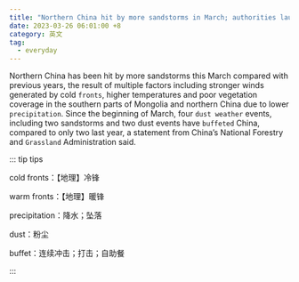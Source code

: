 ```yaml
---
title: "Northern China hit by more sandstorms in March; authorities launch 24-hour monitoring"
date: 2023-03-26 06:01:00 +8
category: 英文
tag:
  - everyday
---
```


Northern China has been hit by more sandstorms this March compared with previous years, the result of multiple factors including stronger winds generated by cold `fronts`, higher temperatures and poor vegetation coverage in the southern parts of Mongolia and northern China due to lower `precipitation`. Since the beginning of March, four `dust weather` events, including two sandstorms and two dust events have `buffeted` China, compared to only two last year, a statement from China’s National Forestry and `Grassland` Administration said.

::: tip tips

cold fronts：【地理】冷锋

warm fronts：【地理】暖锋

precipitation：降水；坠落

dust：粉尘

buffet：连续冲击；打击；自助餐

:::
